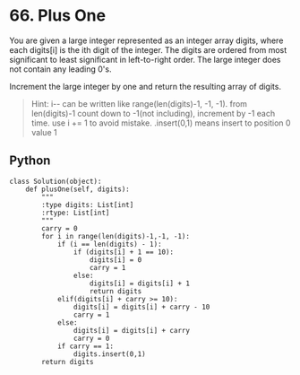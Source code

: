 # 66. Plus One
You are given a large integer represented as an integer array digits, where each digits[i] is the ith digit of the integer. The digits are ordered from most significant to least significant in left-to-right order. The large integer does not contain any leading 0's.

Increment the large integer by one and return the resulting array of digits.

>Hint: i-- can be written like range(len(digits)-1, -1, -1). from len(digits)-1 count down to -1(not including), increment by -1 each time. use i += 1 to avoid mistake. .insert(0,1) means insert to position 0 value 1

## Python
```
class Solution(object):
    def plusOne(self, digits):
        """
        :type digits: List[int]
        :rtype: List[int]
        """
        carry = 0
        for i in range(len(digits)-1,-1, -1):
            if (i == len(digits) - 1):
                if (digits[i] + 1 == 10):
                    digits[i] = 0
                    carry = 1
                else:
                    digits[i] = digits[i] + 1
                    return digits
            elif(digits[i] + carry >= 10):
                digits[i] = digits[i] + carry - 10
                carry = 1
            else:
                digits[i] = digits[i] + carry
                carry = 0
            if carry == 1:
                digits.insert(0,1)
        return digits

```
